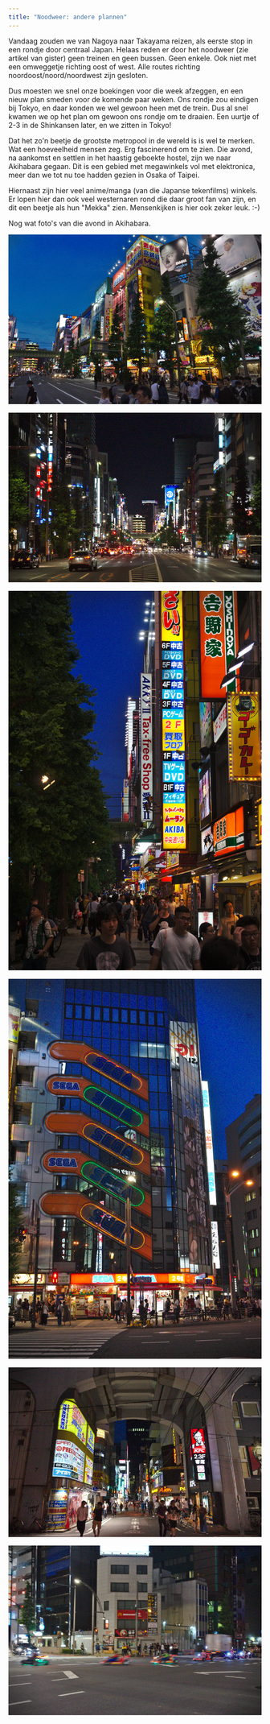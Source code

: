 ```yaml
---
title: "Noodweer: andere plannen"
---
```



Vandaag zouden we van Nagoya naar Takayama reizen, als eerste stop in een rondje
door centraal Japan. Helaas reden er door het noodweer (zie artikel van gister)
geen treinen en geen bussen. Geen enkele. Ook niet met een omweggetje richting
oost of west. Alle routes richting noordoost/noord/noordwest zijn gesloten.

Dus moesten we snel onze boekingen voor die week afzeggen, en een nieuw plan
smeden voor de komende paar weken. Ons rondje zou eindigen bij Tokyo, en daar
konden we wel gewoon heen met de trein. Dus al snel kwamen we op het plan om
gewoon ons rondje om te draaien. Een uurtje of 2-3 in de Shinkansen later, en we
zitten in Tokyo!

Dat het zo'n beetje de grootste metropool in de wereld is is wel te merken. Wat
een hoeveelheid mensen zeg. Erg fascinerend om te zien. Die avond, na aankomst
en settlen in het haastig geboekte hostel, zijn we naar Akihabara gegaan. Dit is
een gebied met megawinkels vol met elektronica, meer dan we tot nu toe hadden
gezien in Osaka of Taipei.

Hiernaast zijn hier veel anime/manga (van die Japanse tekenfilms) winkels. Er
lopen hier dan ook veel westernaren rond die daar groot fan van zijn, en dit een
beetje als hun "Mekka" zien. Mensenkijken is hier ook zeker leuk. :-)

Nog wat foto's van die avond in Akihabara.

![Megawinkels in Akihabara](/images/day-20180708/20180709_0011.jpg)

![Van een afstandje richting Akihabara kijkend](/images/day-20180708/20180709_0035.jpg)

![Lopend langs de vele winkels](/images/day-20180708/20180709_0013.jpg)

![Sega Sega Sega Sega Sega Sega Sega](/images/day-20180708/20180709_0019.jpg)

![Straatje achter de hoofdstraat](/images/day-20180708/20180709_0025.jpg)

![Mario Karts op de weg; beetje vluchtig gemaakte foto, want ze knalden net weg](/images/day-20180708/20180709_0027.jpg)
